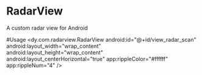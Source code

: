 # RadarView
A custom radar view for Android

#Usage
    <dy.com.radarview.RadarView
      android:id="@+id/view_radar_scan"
      android:layout_width="wrap_content"
      android:layout_height="wrap_content"
      android:layout_centerHorizontal="true"
      app:rippleColor="#ffffff"
      app:rippleNum="4"
      />

